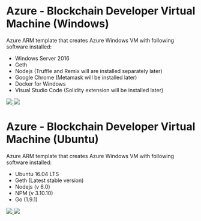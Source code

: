 # Azure - Blockchain Developer Virtual Machine (Windows)

Azure ARM template that creates Azure Windows VM with following software installed:

* Windows Server 2016
* Geth
* Nodejs (Truffle and Remix will are installed separately later)
* Google Chrome (Metamask will be installed later)
* Docker for Windows 
* Visual Studio Code (Solidity extension will be installed later)

<a href="https://portal.azure.com/#create/Microsoft.Template/uri/https%3A%2F%2Fraw.githubusercontent.com%2Frazi-rais%2Fblockchain%2Fmaster%2Ftemplates%2Faz-blockchain-win-vm.json" target="_blank">
    <img src="http://azuredeploy.net/deploybutton.png"/>
</a>
<a href="http://armviz.io/#/?load=https://portal.azure.com/#create/Microsoft.Template/uri/https%3A%2F%2Fraw.githubusercontent.com%2Frazi-rais%2Fblockchain%2Fmaster%2Ftemplates%2Faz-blockchain-win-vm.json" target="_blank">
    <img src="http://armviz.io/visualizebutton.png"/>
</a>

# Azure - Blockchain Developer Virtual Machine (Ubuntu)

Azure ARM template that creates Azure Windows VM with following software installed:

* Ubuntu 16.04 LTS
* Geth (Latest stable version)
* Nodejs (v 6.0)
* NPM (v 3.10.10)
* Go (1.9.1)

<a href="https://portal.azure.com/#create/Microsoft.Template/uri/https%3A%2F%2Fraw.githubusercontent.com%2Frazi-rais%2Fblockchain%2Fmaster%2Ftemplates%2Faz-blockchain-ubuntu1604LTS-vm.json" target="_blank">
    <img src="http://azuredeploy.net/deploybutton.png"/>
</a>
<a href="http://armviz.io/#/?load=https%3A%2F%2Fraw.githubusercontent.com%2Frazi-rais%2Fblockchain%2Fmaster%2Ftemplates%2Faz-blockchain-ubuntu1604LTS-vm.json" target="_blank">
    <img src="http://armviz.io/visualizebutton.png"/>
</a>

